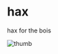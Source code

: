 # hax
hax for the bois


![thumb](https://github.com/AteebXYZ/hax/assets/130910481/45927f68-f350-4203-a1fc-7b79aecd1235)
